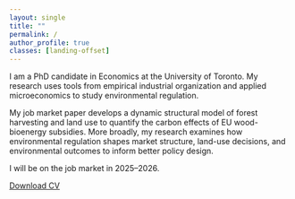 ```yaml
---
layout: single
title: ""
permalink: /
author_profile: true
classes: [landing-offset]
---
```

<!-- Home-page-only width reset: match the nav container (1100px)
     and use a narrower reading width like before. -->
<style>
@media screen and (min-width: 56em) {
  #main { max-width: 1100px !important; }   /* same as .masthead__inner-wrap */
  .page__content { max-width: 44rem !important; }
}
</style>
I am a PhD candidate in Economics at the University of Toronto. My research uses tools from empirical industrial organization and applied microeconomics to study environmental regulation.

My job market paper develops a dynamic structural model of forest harvesting and land use to quantify the carbon effects of EU wood-bioenergy subsidies. More broadly, my research examines how environmental regulation shapes market structure, land-use decisions, and environmental outcomes to inform better policy design.

I will be on the job market in 2025–2026.

<a href="assets/benrommelaere_cv.pdf" download>Download CV</a>

